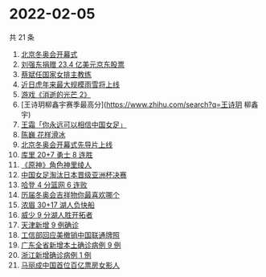 # 2022-02-05

共 21 条

<!-- BEGIN ZHIHUSEARCH -->
<!-- 最后更新时间 Sat Feb 05 2022 15:07:50 GMT+0800 (China Standard Time) -->
1. [北京冬奥会开幕式](https://www.zhihu.com/search?q=冬奥会开幕式)
1. [刘强东捐赠 23.4 亿美元京东股票](https://www.zhihu.com/search?q=刘强东捐赠股票)
1. [蔡斌任国家女排主教练](https://www.zhihu.com/search?q=蔡斌)
1. [近日虎年来最大规模雨雪将上线](https://www.zhihu.com/search?q=虎年最大规模雨雪将上线)
1. [游戏《消逝的光芒 2》](https://www.zhihu.com/search?q=消逝的光芒2)
1. [王诗玥柳鑫宇赛季最高分](https://www.zhihu.com/search?q=王诗玥 柳鑫宇)
1. [王霜「你永远可以相信中国女足」](https://www.zhihu.com/search?q=王霜)
1. [陈巍 花样滑冰](https://www.zhihu.com/search?q=花样滑冰)
1. [北京冬奥会开幕式先导片上线](https://www.zhihu.com/search?q=北京冬奥会开幕式先导片)
1. [库里 20+7 勇士 8 连胜](https://www.zhihu.com/search?q=勇士)
1. [《原神》角色神里绫人](https://www.zhihu.com/search?q=原神)
1. [中国女足淘汰日本晋级亚洲杯决赛](https://www.zhihu.com/search?q=中国女足)
1. [哈登 4 分篮网 6 连败](https://www.zhihu.com/search?q=篮网)
1. [历届冬奥会吉祥物你最喜欢哪个](https://www.zhihu.com/search?q=冬奥会吉祥物)
1. [浓眉 30+17 湖人负快船](https://www.zhihu.com/search?q=湖人)
1. [威少 9 分湖人胜开拓者](https://www.zhihu.com/search?q=湖人)
1. [天津新增 9 例确诊](https://www.zhihu.com/search?q=天津疫情)
1. [工信部回应美撤销中国联通牌照](https://www.zhihu.com/search?q=工信部回应美撤销中国联通牌照)
1. [广东全省新增本土确诊病例 9 例](https://www.zhihu.com/search?q=广东疫情)
1. [浙江新增确诊病例 1 例](https://www.zhihu.com/search?q=浙江疫情)
1. [马丽成中国首位百亿票房女影人](https://www.zhihu.com/search?q=马丽)
<!-- END ZHIHUSEARCH -->
